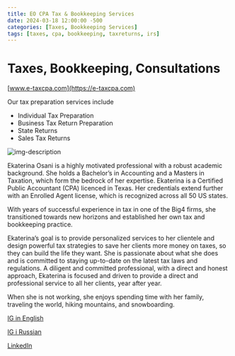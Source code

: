 ```yaml
---
title: EO CPA Tax & Bookkeeping Services
date: 2024-03-18 12:00:00 -500
categories: [Taxes, Bookkeeping Services]
tags: [taxes, cpa, bookkeeping, taxreturns, irs]
---
```


# Taxes, Bookkeeping, Consultations

[www.e-taxcpa.com](https://e-taxcpa.com)

Our tax preparation services include
* Individual Tax Preparation
* Business Tax Return Preparation
* State Returns
* Sales Tax Returns


![img-description](https://e-taxcpa.com/wp-content/uploads/2023/12/about-me.webp)

Ekaterina Osani is a highly motivated professional with a robust academic background. She holds a Bachelor’s in Accounting and a Masters in Taxation, which form the bedrock of her expertise. Ekaterina is a Certified Public Accountant (CPA) licenced in Texas. Her credentials extend further with an Enrolled Agent license, which is recognized across all 50 US states.

With years of successful experience in tax in one of the Big4 firms, she transitioned towards new horizons and established her own tax and bookkeeping practice.

Ekaterina’s goal is to provide personalized services to her clientele and design powerful tax strategies to save her clients more money on taxes, so they can build the life they want. She is passionate about what she does and is committed to staying up-to-date on the latest tax laws and regulations. A diligent and committed professional, with a direct and honest approach, Ekaterina is focused and driven to provide a direct and professional service to all her clients, year after year.

When she is not working, she enjoys spending time with her family, traveling the world, hiking mountains, and snowboarding.

[IG in English](https://www.instagram.com/cpa.osani/?igsh=MWk2aGc2ZWQ4cGVsdQ%3D%3D)

[IG i Russian](https://www.instagram.com/us.tax/?igsh=MXBuaW5yanBqdzJwbw%3D%3D)

[LinkedIn](https://www.linkedin.com/in/ekaterina-osani-cpa-ea-a801a5a7/)
